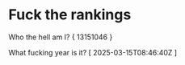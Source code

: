 # Fuck the rankings

Who the hell am I?
{ 13151046 }

What fucking year is it?
[ 2025-03-15T08:46:40Z ]
